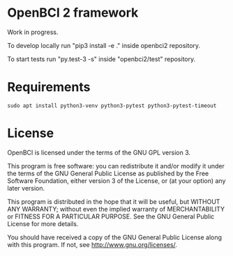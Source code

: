 # OpenBCI 2 framework

Work in progress.

To develop locally run "pip3 install -e ." inside openbci2 repository.

To start tests run "py.test-3 -s" inside "openbci2/test" repository.

# Requirements

    sudo apt install python3-venv python3-pytest python3-pytest-timeout

# License

OpenBCI is licensed under the terms of the GNU GPL version 3.

This program is free software: you can redistribute it and/or modify
it under the terms of the GNU General Public License as published by
the Free Software Foundation, either version 3 of the License, or
(at your option) any later version.

This program is distributed in the hope that it will be useful,
but WITHOUT ANY WARRANTY; without even the implied warranty of
MERCHANTABILITY or FITNESS FOR A PARTICULAR PURPOSE.  See the
GNU General Public License for more details.

You should have received a copy of the GNU General Public License
along with this program.  If not, see <http://www.gnu.org/licenses/>.

